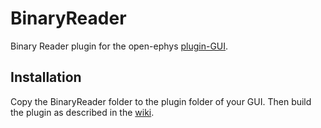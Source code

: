 # BinaryReader
Binary Reader plugin for the open-ephys [plugin-GUI](https://github.com/open-ephys/plugin-GUI/ "pluguin-GUI").  
## Installation
Copy the BinaryReader folder to the plugin folder of your GUI. Then build the plugin as described in the [wiki](https://open-ephys.atlassian.net/wiki/spaces/OEW/pages/491544/Installation "wiki").
